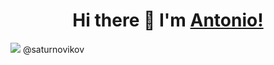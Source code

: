 <h1 align="center">Hi there 👋 I'm <a href="https://daniilshat.ru/" target="_blank">Antonio!</a>  </h1>

 
 <img src="https://img.shields.io/badge/Telegram-2CA5E0?style=for-the-badge&logo=telegram&logoColor=white" /> 
 @saturnovikov
 
<!--
**saturnovikov/saturnovikov** is a ✨ _special_ ✨ repository because its `README.md` (this file) appears on your GitHub profile.



Here are some ideas to get you started:

- 🔭 I’m currently working on ...
- 🌱 I’m currently learning ...
- 👯 I’m looking to collaborate on ...
- 🤔 I’m looking for help with ...
- 💬 Ask me about ...
- 📫 How to reach me: ...
- 😄 Pronouns: ...
- ⚡ Fun fact: ...
-->
